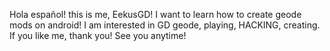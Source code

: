 Hola español! this is me, EekusGD!
I want to learn how to create geode mods on android!
I am interested in GD geode, playing, HACKING, creating.
If you like me, thank you! See you anytime!
